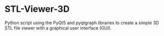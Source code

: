 # STL-Viewer-3D
 Python script using the PyQt5 and pyqtgraph libraries to create a simple 3D STL file viewer with a graphical user interface (GUI).
